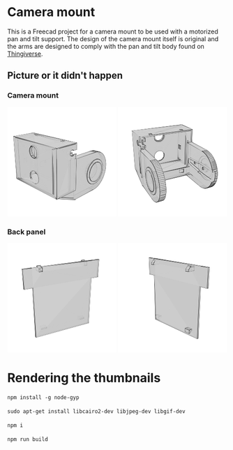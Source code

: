 # Camera mount

This is a Freecad project for a camera mount to be used with a motorized pan and tilt support. The design of the camera mount itself is original and the arms are designed to comply with the pan and tilt body found on [Thingiverse](https://www.thingiverse.com/thing:1799905).


## Picture or it didn't happen

### Camera mount

<img src="https://github.com/lud77/camera-mount/blob/master/dist/thumbs/mount-side.png" alt="Camera mount - Side view" width="250" height="250">
<img src="https://github.com/lud77/camera-mount/blob/master/dist/thumbs/mount-back.png" alt="Camera mount - Back view" width="250" height="250">

### Back panel

<img src="https://github.com/lud77/camera-mount/blob/master/dist/thumbs/panel-front.png" alt="Back panel - front view" width="250" height="250">
<img src="https://github.com/lud77/camera-mount/blob/master/dist/thumbs/panel-back.png" alt="Back panel - back view" width="250" height="250">


# Rendering the thumbnails

    npm install -g node-gyp

    sudo apt-get install libcairo2-dev libjpeg-dev libgif-dev

    npm i

    npm run build
